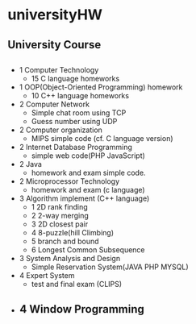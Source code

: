 # universityHW

##  University Course  <br> <h2>
	
+ 1 Computer Technology <br> 
	- 15 C language homeworks
+ 1 OOP(Object-Oriented Programming) homework <br> 
	- 10 C++ language homeworks
+ 2 Computer Network <br> 
	- Simple chat room using TCP
	- Guess number using UDP
+ 2 Computer organization <br> 
	- MIPS simple code (cf. C language version)
+ 2 Internet Database Programming <br> 
	- simple web code(PHP JavaScript)
+ 2 Java <br> 
	- homework and exam simple code.
+ 2 Microprocessor Technology <br> 
	- homework and exam (c language)
+ 3 Algorithm implement (C++ language)<br> 
	- 1 2D rank finding 
	- 2 2-way merging 
	- 3 2D closest pair
	- 4 8-puzzle(hill Climbing) 
	- 5 branch and bound 
	- 6 Longest Common Subsequence
+ 3 System Analysis and Design <br> 
	- Simple Reservation System(JAVA PHP MYSQL)
+ 4 Expert System <br> 
	- test and final exam (CLIPS)
+ 4 Window Programming <br> 
	- 



	
